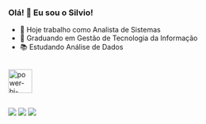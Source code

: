 ### Olá!  👋 Eu sou o Silvio!


- 🔭 Hoje trabalho como Analista de Sistemas
- 🌱 Graduando em Gestão de Tecnologia da Informação
- 📚 Estudando Análise de Dados


 <div style="display: inline_block"><br>
   
<img width="48" height="48" src="https://img.icons8.com/fluency/48/power-bi-2021.png" alt="power-bi-2021"/>
    
  ##
 
<div> 
  <a href="https://www.linkedin.com/in/silvioaplimajunior/"_blank"><img src="https://img.shields.io/badge/LinkedIn-0077B5?style=for-the-badge&logo=linkedin&logoColor=white" target="_blank"></a> 
  <a href="mailto: silvioaplimajr@gmail.com" target="_blank"><img src="https://img.shields.io/badge/Gmail-D14836?style=for-the-badge&logo=gmail&logoColor=white" target="_blank"></a> 
  <a href="https://wa.me/5535998629788" target="_blank"><img src="https://img.shields.io/badge/WhatsApp-25D366?style=for-the-badge&logo=whatsapp&logoColor=white" target="_blank"></a> 
 
 
</div>

